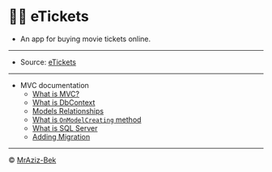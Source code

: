 # 🎥🍿 eTickets

- An app for buying movie tickets online.
---
- Source: [eTickets](src/eTickets)
---
- MVC documentation
  - [What is MVC?](docs/whats-mvc.md)
  - [What is DbContext](docs/whats-dbcontext.md)
  - [Models Relationships](docs/images/models-relationships.png)
  - [What is `OnModelCreating` method](docs/whats-onmodelcreating.md)
  - [What is SQL Server](docs/whats-sqlserver.md)
  - [Adding Migration](docs/adding-migration.md)
---
© [MrAziz-Bek](https://github.com/MrAziz-Bek)